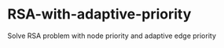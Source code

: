 RSA-with-adaptive-priority
==========================

Solve RSA problem with node priority and adaptive edge priority
